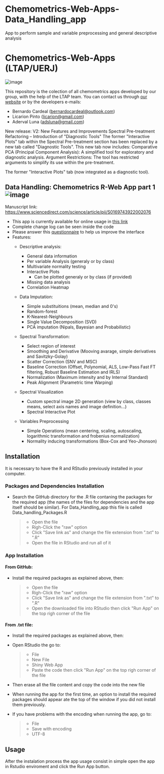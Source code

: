 # Chemometrics-Web-Apps-Data_Handling_app
App to perform sample and variable preprocessing and general descriptive analysis

# Chemometrics-Web-Apps (LTAP/UERJ)
![image](https://static.wixstatic.com/media/1f581c_8d6a8a367d8042509d4843bf27ddd8d4~mv2.jpg/v1/fill/w_979,h_396,al_c,q_85,enc_auto/1f581c_8d6a8a367d8042509d4843bf27ddd8d4~mv2.jpg)

This repository is the colection of all chemometrics apps developed by our group, with the help of the LTAP team. You can contact us through [our website](https://www.ltapuerj.com.br/) or by the developers e-mails:

- Bernardo Cardeal (bernardocardeal@outlook.com)
- Licarion Pinto (licarion@gmail.com)
- Aderval Luna (adsluna@gmail.com)

New release: V2:
New Features and Improvements
Spectral Pre-treatment Refactoring – Introduction of "Diagnostic Tools"
The former "Interactive Plots" tab within the Spectral Pre-treatment section has been replaced by a new tab called "Diagnostic Tools".
This new tab now includes:
Comparative PCA (Principal Component Analysis): A simplified tool for exploratory and diagnostic analysis. Argument Restrictions: The tool has restricted arguments to simplify its use within the pre-treatment.

The former "Interactive Plots" tab (now integrated as a diagnostic tool).

## Data Handling: Chemometrics R-Web App part 1 ![image](https://img.shields.io/badge/Version-DH--1.2-blueviolet)
Manuscript link: https://www.sciencedirect.com/science/article/pii/S0169743922002076
- This app is currently available for online usage in [this link](https://ltap.shinyapps.io/data_handling/)
- Complete change log can be seen inside the code
 - Please answer this [questionnaire](https://docs.google.com/forms/d/1js1Wyf81-8oG6u2w3F9lswMV3MUjX6srkBYWkkOj7Zw/edit?ts=633b6a1f) to help us improve the interface
- Features:
  - Descriptive analysis:
    - General data information
    - Per variable Analysis (generaly or by class)
    - Multivariate normality testing
    - Interactive Plots
      - Can be plotted generaly or by class (if provided)
    - Missing data analysis
    - Correlation Heatmap

  - Data Imputation:
    - Simple substituitions (mean, median and 0's)
    - Random-forest
    - K-Nearest-Neighbours
    - Single Value Decomposition (SVD)
    - PCA imputation (Nipals, Bayesian and Probabilistic)

  - Spectral Transformation:
    - Select region of interest
    - Smoothing and Derivative (Mooving avarage, simple derivatives and Savitzky-Golay)
    - Scatter Correction (SNV and MSC)
    - Baseline Correction (Offset, Polynomial, ALS, Low-Pass Fast FT filtering, Robust Baseline Estimation and IRLS)
    - Normalization (Maximum intensity and by Internal Standard)
    - Peak Alignment (Parametric time Warping)

  - Spectral Visualization
    - Custom spectral image 2D generation (view by class, classes means, select axis names and image definition...)
    - Spectral Interactive Plot

  - Variables Preprocessing
    - Simple Operations (mean centering, scaling, autoscaling, logarithmic transformation and frobenius normalization)
    - Normality inducing transformations (Box-Cox and Yeo-Jhonson)   
    
## Installation

It is necessary to have the R and RStudio previously installed in your computer.

### Packages and Dependencies Installation
- Search the GitHub directory for the .R file contaning the packages for the required app (the names of the files for dependencies and the app itself should be similar). For Data_Handling_app this file is called Data_handling_Packages.R

   > - Open the file
   > - Righ-Click the "raw" option
   > - Click "Save link as" and change the file extension from ".txt" to ".R"
   > - Open the file in RStudio and run all of it

### App Installation

#### From GitHub:
- Install the required packages as explained above, then:

   > - Open the file
   > - Righ-Click the "raw" option
   > - Click "Save link as" and change the file extension from ".txt" to ".R" 
   > - Open the downloaded file into RStudio then click "Run App" on the top righ corner of the file

#### From .txt file:
- Install the required packages as explained above, then:
- Open RStudio the go to:

  > - File
  > - New File
  > - Shiny Web App 
  > - Paste the code then click "Run App" on the top righ corner of the file
- Then erase all the file content and copy the code into the new file
- When running the app for the first time, an option to install the required packages should appear ate the top of the window if you did not install them previously.
- If you have problems with the encoding when running the app, go to: 
  
  > - File
  > - Save with encoding
  > - UTF-8

## Usage
After the instalation process the app usage consist in simple open the app in Rstudio enviroment and click the Run App button.
